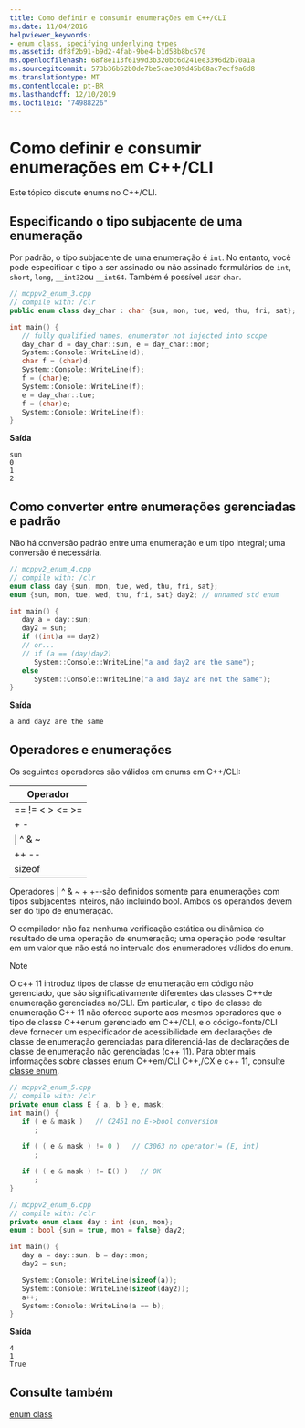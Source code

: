 ```yaml
---
title: Como definir e consumir enumerações em C++/CLI
ms.date: 11/04/2016
helpviewer_keywords:
- enum class, specifying underlying types
ms.assetid: df8f2b91-b9d2-4fab-9be4-b1d58b8bc570
ms.openlocfilehash: 68f8e113f6199d3b320bc6d241ee3396d2b70a1a
ms.sourcegitcommit: 573b36b52b0de7be5cae309d45b68ac7ecf9a6d8
ms.translationtype: MT
ms.contentlocale: pt-BR
ms.lasthandoff: 12/10/2019
ms.locfileid: "74988226"
---
```

# <a name="how-to-define-and-consume-enums-in-ccli"></a>Como definir e consumir enumerações em C++/CLI

Este tópico discute enums no C++/CLI.

## <a name="specifying-the-underlying-type-of-an-enum"></a>Especificando o tipo subjacente de uma enumeração

Por padrão, o tipo subjacente de uma enumeração é `int`.  No entanto, você pode especificar o tipo a ser assinado ou não assinado formulários de `int`, `short`, `long`, `__int32`ou `__int64`.  Também é possível usar `char`.

```cpp
// mcppv2_enum_3.cpp
// compile with: /clr
public enum class day_char : char {sun, mon, tue, wed, thu, fri, sat};

int main() {
   // fully qualified names, enumerator not injected into scope
   day_char d = day_char::sun, e = day_char::mon;
   System::Console::WriteLine(d);
   char f = (char)d;
   System::Console::WriteLine(f);
   f = (char)e;
   System::Console::WriteLine(f);
   e = day_char::tue;
   f = (char)e;
   System::Console::WriteLine(f);
}
```

**Saída**

```Output
sun
0
1
2
```

## <a name="how-to-convert-between-managed-and-standard-enumerations"></a>Como converter entre enumerações gerenciadas e padrão

Não há conversão padrão entre uma enumeração e um tipo integral; uma conversão é necessária.

```cpp
// mcppv2_enum_4.cpp
// compile with: /clr
enum class day {sun, mon, tue, wed, thu, fri, sat};
enum {sun, mon, tue, wed, thu, fri, sat} day2; // unnamed std enum

int main() {
   day a = day::sun;
   day2 = sun;
   if ((int)a == day2)
   // or...
   // if (a == (day)day2)
      System::Console::WriteLine("a and day2 are the same");
   else
      System::Console::WriteLine("a and day2 are not the same");
}
```

**Saída**

```Output
a and day2 are the same
```

## <a name="operators-and-enums"></a>Operadores e enumerações

Os seguintes operadores são válidos em enums em C++/CLI:

|Operador|
|--------------|
|== != \< > \<= >=|
|+ -|
|&#124; ^ & ~|
|++ --|
|sizeof|

Operadores &#124; ^ & ~ + +--são definidos somente para enumerações com tipos subjacentes inteiros, não incluindo bool.  Ambos os operandos devem ser do tipo de enumeração.

O compilador não faz nenhuma verificação estática ou dinâmica do resultado de uma operação de enumeração; uma operação pode resultar em um valor que não está no intervalo dos enumeradores válidos do enum.

> [!NOTE]
>  O c++ 11 introduz tipos de classe de enumeração em código não gerenciado, que são significativamente diferentes das classes C++de enumeração gerenciadas no/CLI. Em particular, o tipo de classe de enumeração C++ 11 não oferece suporte aos mesmos operadores que o tipo de classe C++enum gerenciado em C++/CLI, e o código-fonte/CLI deve fornecer um especificador de acessibilidade em declarações de classe de enumeração gerenciadas para diferenciá-las de declarações de classe de enumeração não gerenciadas (c++ 11). Para obter mais informações sobre classes enum C++em/CLI C++,/CX e c++ 11, consulte [classe enum](../extensions/enum-class-cpp-component-extensions.md).

```cpp
// mcppv2_enum_5.cpp
// compile with: /clr
private enum class E { a, b } e, mask;
int main() {
   if ( e & mask )   // C2451 no E->bool conversion
      ;

   if ( ( e & mask ) != 0 )   // C3063 no operator!= (E, int)
      ;

   if ( ( e & mask ) != E() )   // OK
      ;
}
```

```cpp
// mcppv2_enum_6.cpp
// compile with: /clr
private enum class day : int {sun, mon};
enum : bool {sun = true, mon = false} day2;

int main() {
   day a = day::sun, b = day::mon;
   day2 = sun;

   System::Console::WriteLine(sizeof(a));
   System::Console::WriteLine(sizeof(day2));
   a++;
   System::Console::WriteLine(a == b);
}
```

**Saída**

```Output
4
1
True
```

## <a name="see-also"></a>Consulte também

[enum class](../extensions/enum-class-cpp-component-extensions.md)
